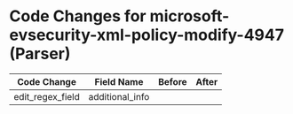 # Code Changes for microsoft-evsecurity-xml-policy-modify-4947 (Parser)

| Code Change | Field Name | Before | After |
|-------------|------------|--------|-------|
| edit_regex_field | additional_info |  |  |